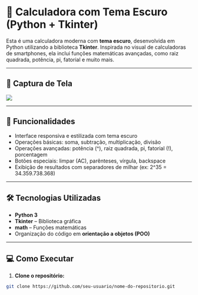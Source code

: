 # 🧮 Calculadora com Tema Escuro (Python + Tkinter)

Esta é uma calculadora moderna com **tema escuro**, desenvolvida em Python utilizando a biblioteca **Tkinter**. Inspirada no visual de calculadoras de smartphones, 
ela inclui funções matemáticas avançadas, como raiz quadrada, potência, pi, fatorial e muito mais.

---

## 📸 Captura de Tela

<img src="![Image](https://github.com/user-attachments/assets/621cffea-a2d6-4284-b1a9-5386556d71a5)">

---

## 🚀 Funcionalidades

- Interface responsiva e estilizada com tema escuro
- Operações básicas: soma, subtração, multiplicação, divisão
- Operações avançadas: potência (^), raiz quadrada, pi, fatorial (!), porcentagem
- Botões especiais: limpar (AC), parênteses, vírgula, backspace
- Exibição de resultados com separadores de milhar (ex: 2^35 = 34.359.738.368)

---

## 🛠️ Tecnologias Utilizadas

- **Python 3**
- **Tkinter** – Biblioteca gráfica
- **math** – Funções matemáticas
- Organização do código em **orientação a objetos (POO)**

---

## 💻 Como Executar

1. **Clone o repositório:**

```bash
git clone https://github.com/seu-usuario/nome-do-repositorio.git
